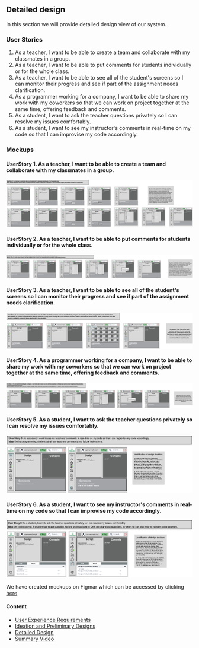 ## Detailed design
In this section we will provide detailed design view of our system.

### User Stories
1. As a teacher, I want to be able to create a team and collaborate with my classmates in a group.
2. As a teacher, I want to be able to put comments for students individually or for the whole class.
3. As a teacher, I want to be able to see all of the student's screens so I can monitor their progress and see if part of the assignment needs clarification.
4. As a programmer working for a company, I want to be able to share my work with my coworkers so that we can work on project together at the same time, offering feedback and comments.
5. As a student, I want to ask the teacher questions privately so I can resolve my issues comfortably.
6. As a student, I want to see my instructor's comments in real-time on my code so that I can improvise my code accordingly.



### Mockups
#### UserStory 1. As a teacher, I want to be able to create a team and collaborate with my classmates in a group.
![mockup1](mockups/userstory1.png)

#### UserStory 2. As a teacher, I want to be able to put comments for students individually or for the whole class.
![mockup2](mockups/userstory2.png)

#### UserStory 3. As a teacher, I want to be able to see all of the student's screens so I can monitor their progress and see if part of the assignment needs clarification.
![mockup3](mockups/userstory3.png)


#### UserStory 4. As a programmer working for a company, I want to be able to share my work with my coworkers so that we can work on project together at the same time, offering feedback and comments.
![mockup4](mockups/userstory4.png)

#### UserStory 5. As a student, I want to ask the teacher questions privately so I can resolve my issues comfortably.
![mockup5](mockups/userstory5.png)

#### UserStory 6. As a student, I want to see my instructor's comments in real-time on my code so that I can improvise my code accordingly.
![mockup6](mockups/userstory6.png)


We have created mockups on Figmar which can be accessed by clicking [here](https://www.figma.com/file/Eyoiz34vwYfzsJxiirrIC0/Wireframes_SCP?node-id=9%3A159)

#### Content
- [User Experience Requirements](requirements.md)
- [Ideation and Preliminary Designs](ideation.md)
- [Detailed Design](design.md)
- [Summary Video](demo.md)
